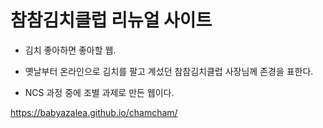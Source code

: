 # 참참김치클럽 리뉴얼 사이트

* 김치 좋아하면 좋아할 웹.

* 옛날부터 온라인으로 김치를 팔고 계섰던 참참김치클럽 사장님께 존경을 표한다.

* NCS 과정 중에 조별 과제로 만든 웹이다.


<https://babyazalea.github.io/chamcham/>